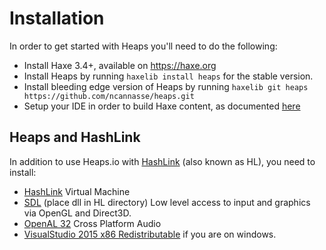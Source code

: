 # Installation

In order to get started with Heaps you'll need to do the following:

 * Install Haxe 3.4+, available on https://haxe.org
 * Install Heaps by running `haxelib install heaps` for the stable version.
 * Install bleeding edge version of Heaps by running `haxelib git heaps https://github.com/ncannasse/heaps.git`
 * Setup your IDE in order to build Haxe content, as documented <a href="https://haxe.org/documentation/introduction/editors-and-ides.html">here</a>

## Heaps and HashLink
 
In addition to use Heaps.io with [HashLink](http://hashlink.haxe.org) (also known as HL), you need to install: 

 * [HashLink](https://github.com/HaxeFoundation/hashlink/releases) Virtual Machine
 * [SDL](https://www.libsdl.org/download-2.0.php) (place dll in HL directory) Low level access to input and graphics via OpenGL and Direct3D. 
 * [OpenAL 32](https://www.openal.org/downloads/) Cross Platform Audio
 * [VisualStudio 2015 x86 Redistributable](https://www.microsoft.com/en-us/download/details.aspx?id=48145) if you are on windows.